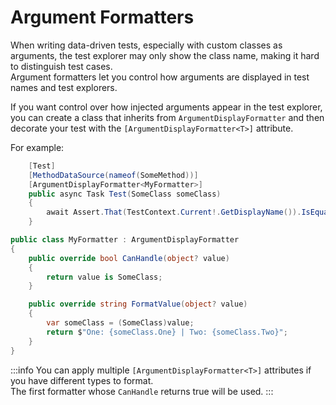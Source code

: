# Argument Formatters

When writing data-driven tests, especially with custom classes as arguments, the test explorer may only show the class name, making it hard to distinguish test cases.  
Argument formatters let you control how arguments are displayed in test names and test explorers.

If you want control over how injected arguments appear in the test explorer, you can create a class that inherits from `ArgumentDisplayFormatter` and then decorate your test with the `[ArgumentDisplayFormatter<T>]` attribute.

For example:

```csharp
    [Test]
    [MethodDataSource(nameof(SomeMethod))]
    [ArgumentDisplayFormatter<MyFormatter>]
    public async Task Test(SomeClass someClass)
    {
        await Assert.That(TestContext.Current!.GetDisplayName()).IsEqualTo("A super important test!");
    }
```

```csharp
public class MyFormatter : ArgumentDisplayFormatter
{
    public override bool CanHandle(object? value)
    {
        return value is SomeClass;
    }

    public override string FormatValue(object? value)
    {
        var someClass = (SomeClass)value;
        return $"One: {someClass.One} | Two: {someClass.Two}";
    }
}
```

:::info
You can apply multiple `[ArgumentDisplayFormatter<T>]` attributes if you have different types to format.  
The first formatter whose `CanHandle` returns true will be used.
:::
